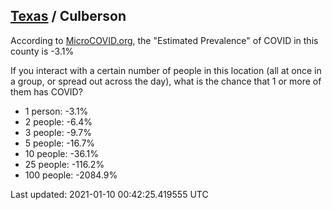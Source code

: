 
## [Texas](/united-states/texas) / Culberson

According to [MicroCOVID.org](http://microcovid.org),
the "Estimated Prevalence" of COVID in this county is -3.1%

If you interact with a certain number of people in this location
(all at once in a group, or spread out across the day), what is the chance that
1 or more of them has COVID?

- 1 person: -3.1%
- 2 people: -6.4%
- 3 people: -9.7%
- 5 people: -16.7%
- 10 people: -36.1%
- 25 people: -116.2%
- 100 people: -2084.9%

Last updated: 2021-01-10 00:42:25.419555 UTC
